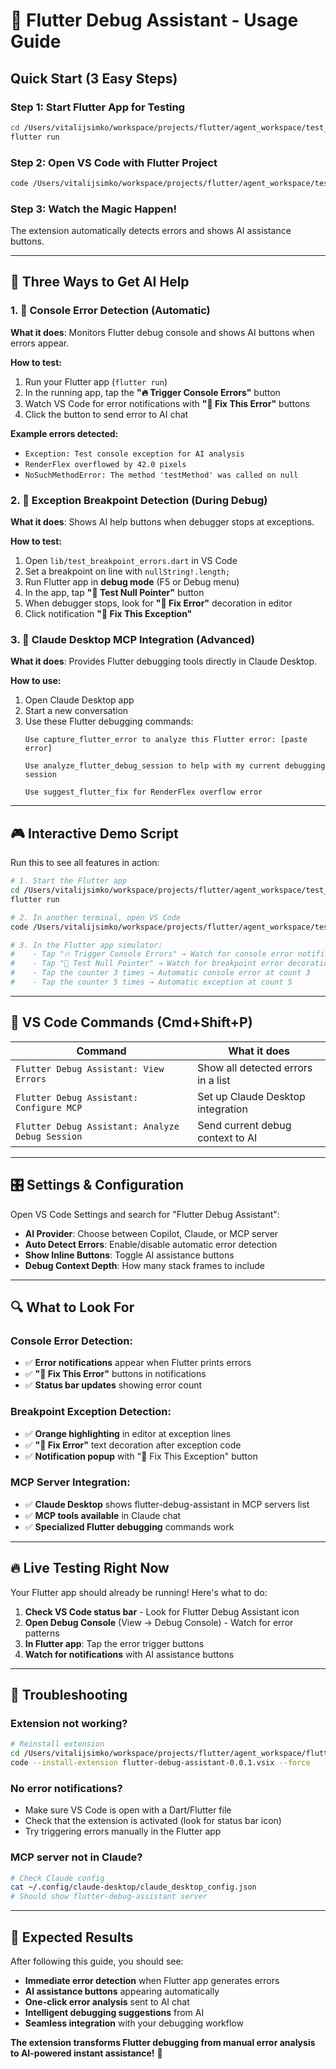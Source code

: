 # 🚀 Flutter Debug Assistant - Usage Guide

## Quick Start (3 Easy Steps)

### Step 1: Start Flutter App for Testing
```bash
cd /Users/vitalijsimko/workspace/projects/flutter/agent_workspace/test_flutter_app
flutter run
```

### Step 2: Open VS Code with Flutter Project
```bash
code /Users/vitalijsimko/workspace/projects/flutter/agent_workspace/test_flutter_app
```

### Step 3: Watch the Magic Happen!
The extension automatically detects errors and shows AI assistance buttons.

---

## 🎯 Three Ways to Get AI Help

### 1. 📱 **Console Error Detection** (Automatic)
**What it does**: Monitors Flutter debug console and shows AI buttons when errors appear.

**How to test:**
1. Run your Flutter app (`flutter run`)
2. In the running app, tap the **"🔥 Trigger Console Errors"** button
3. Watch VS Code for error notifications with **"🤖 Fix This Error"** buttons
4. Click the button to send error to AI chat

**Example errors detected:**
- `Exception: Test console exception for AI analysis`
- `RenderFlex overflowed by 42.0 pixels`
- `NoSuchMethodError: The method 'testMethod' was called on null`

### 2. 🔴 **Exception Breakpoint Detection** (During Debug)
**What it does**: Shows AI help buttons when debugger stops at exceptions.

**How to test:**
1. Open `lib/test_breakpoint_errors.dart` in VS Code
2. Set a breakpoint on line with `nullString!.length;`
3. Run Flutter app in **debug mode** (F5 or Debug menu)
4. In the app, tap **"🔴 Test Null Pointer"** button
5. When debugger stops, look for **"🤖 Fix Error"** decoration in editor
6. Click notification **"🤖 Fix This Exception"**

### 3. 🤖 **Claude Desktop MCP Integration** (Advanced)
**What it does**: Provides Flutter debugging tools directly in Claude Desktop.

**How to use:**
1. Open Claude Desktop app
2. Start a new conversation
3. Use these Flutter debugging commands:
   ```
   Use capture_flutter_error to analyze this Flutter error: [paste error]
   
   Use analyze_flutter_debug_session to help with my current debugging session
   
   Use suggest_flutter_fix for RenderFlex overflow error
   ```

---

## 🎮 **Interactive Demo Script**

Run this to see all features in action:

```bash
# 1. Start the Flutter app
cd /Users/vitalijsimko/workspace/projects/flutter/agent_workspace/test_flutter_app
flutter run

# 2. In another terminal, open VS Code
code /Users/vitalijsimko/workspace/projects/flutter/agent_workspace/test_flutter_app

# 3. In the Flutter app simulator:
#    - Tap "🔥 Trigger Console Errors" → Watch for console error notifications
#    - Tap "🔴 Test Null Pointer" → Watch for breakpoint error decorations
#    - Tap the counter 3 times → Automatic console error at count 3
#    - Tap the counter 5 times → Automatic exception at count 5
```

---

## 🔧 **VS Code Commands** (Cmd+Shift+P)

| Command | What it does |
|---------|-------------|
| `Flutter Debug Assistant: View Errors` | Show all detected errors in a list |
| `Flutter Debug Assistant: Configure MCP` | Set up Claude Desktop integration |
| `Flutter Debug Assistant: Analyze Debug Session` | Send current debug context to AI |

---

## 🎛️ **Settings & Configuration**

Open VS Code Settings and search for "Flutter Debug Assistant":

- **AI Provider**: Choose between Copilot, Claude, or MCP server
- **Auto Detect Errors**: Enable/disable automatic error detection
- **Show Inline Buttons**: Toggle AI assistance buttons
- **Debug Context Depth**: How many stack frames to include

---

## 🔍 **What to Look For**

### Console Error Detection:
- ✅ **Error notifications** appear when Flutter prints errors
- ✅ **"🤖 Fix This Error"** buttons in notifications
- ✅ **Status bar updates** showing error count

### Breakpoint Exception Detection:
- ✅ **Orange highlighting** in editor at exception lines
- ✅ **"🤖 Fix Error"** text decoration after exception code
- ✅ **Notification popup** with "🤖 Fix This Exception" button

### MCP Server Integration:
- ✅ **Claude Desktop** shows flutter-debug-assistant in MCP servers list
- ✅ **MCP tools available** in Claude chat
- ✅ **Specialized Flutter debugging** commands work

---

## 🔥 **Live Testing Right Now**

Your Flutter app should already be running! Here's what to do:

1. **Check VS Code status bar** - Look for Flutter Debug Assistant icon
2. **Open Debug Console** (View → Debug Console) - Watch for error patterns
3. **In Flutter app**: Tap the error trigger buttons
4. **Watch for notifications** with AI assistance buttons

---

## 🚨 **Troubleshooting**

### Extension not working?
```bash
# Reinstall extension
cd /Users/vitalijsimko/workspace/projects/flutter/agent_workspace/flutter_debug_extension
code --install-extension flutter-debug-assistant-0.0.1.vsix --force
```

### No error notifications?
- Make sure VS Code is open with a Dart/Flutter file
- Check that the extension is activated (look for status bar icon)
- Try triggering errors manually in the Flutter app

### MCP server not in Claude?
```bash
# Check Claude config
cat ~/.config/claude-desktop/claude_desktop_config.json
# Should show flutter-debug-assistant server
```

---

## 🎯 **Expected Results**

After following this guide, you should see:

- **Immediate error detection** when Flutter app generates errors
- **AI assistance buttons** appearing automatically
- **One-click error analysis** sent to AI chat
- **Intelligent debugging suggestions** from AI
- **Seamless integration** with your debugging workflow

**The extension transforms Flutter debugging from manual error analysis to AI-powered instant assistance!** 🚀
